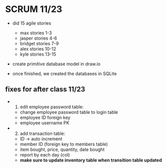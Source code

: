 # SCRUM 11/23

- did 15 agile stories 
  - max stories 1-3
  - jasper stories 4-6
  - bridget stories 7-9
  - alex stories 10-12
  - kyle stories 13-15

- create primitive database model in draw.io
- once finished, we created the databases in SQLite


## fixes for after class 11/23 

- 1. edit employee password table:
  - change employee password table to login table 
  - employee ID foreign key
  - employee username PK


- 2. add  transaction table:
  - ID ->  auto increment 
  - member ID (foreign key to members table)
  - item bought, price, quantity, date bought 
  - report by each day (col)
  - **make sure to update inventory table when transition table updated**
